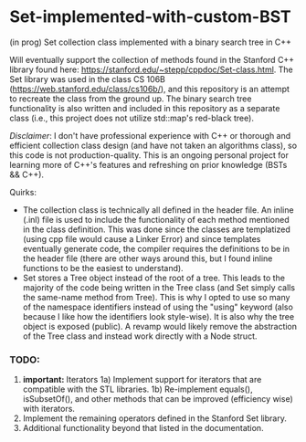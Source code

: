# Set-implemented-with-custom-BST
(in prog) Set collection class implemented with a binary search tree in C++


Will eventually support the collection of methods found in the Stanford C++ library found here: https://stanford.edu/~stepp/cppdoc/Set-class.html. The Set library was used in the class CS 106B (https://web.stanford.edu/class/cs106b/), and this repository is an attempt to recreate the class from the ground up. The binary search tree functionality is also written and included in this repository as a separate class (i.e., this project does not utilize std::map's red-black tree). 

*Disclaimer*: I don't have professional experience with C++ or thorough and efficient collection class design (and have not taken an algorithms class), so this code is not production-quality. This is an ongoing personal project for learning more of C++'s features and refreshing on prior knowledge (BSTs && C++). 


Quirks:
- The collection class is technically all defined in the header file. An inline (.inl) file is used to include the functionality of each method mentioned in the class definition. This was done since the classes are templatized (using cpp file would cause a Linker Error) and since templates eventually generate code, the compiler requires the definitions to be in the header file (there are other ways around this, but I found inline functions to be the easiest to understand).
- Set stores a Tree object instead of the root of a tree. This leads to the majority of the code being written in the Tree class (and Set simply calls the same-name method from Tree). This is why I opted to use so many of the namespace identifiers instead of using the "using" keyword (also because I like how the identifiers look style-wise). It is also why the tree object is exposed (public). A revamp would likely remove the abstraction of the Tree class and instead work directly with a Node struct.


### TODO: 
1) **important:** Iterators
    1a) Implement support for iterators that are compatible with the STL libraries.
    1b) Re-implement equals(), isSubsetOf(), and other methods that can be improved (efficiency wise) with iterators.
2) Implement the remaining operators defined in the Stanford Set library.
3) Additional functionality beyond that listed in the documentation.
